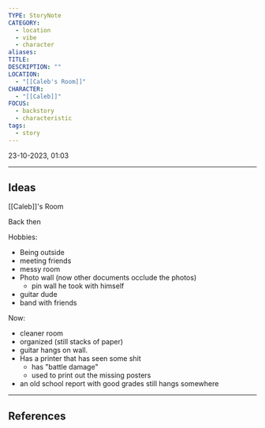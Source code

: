 ```yaml
---
TYPE: StoryNote
CATEGORY:
  - location
  - vibe
  - character
aliases: 
TITLE: 
DESCRIPTION: ""
LOCATION:
  - "[[Caleb's Room]]"
CHARACTER:
  - "[[Caleb]]"
FOCUS:
  - backstory
  - characteristic
tags:
  - story
---
```


23-10-2023, 01:03

---
## Ideas



[[Caleb]]'s Room

Back then

Hobbies:
- Being outside
- meeting friends
- messy room
- Photo wall (now other documents occlude the photos)
	- pin wall he took with himself
- guitar dude
- band with friends



Now:
- cleaner room
- organized (still stacks of paper)
- guitar hangs on wall.
- Has a printer that has seen some shit
	- has "battle damage" 
	- used to print out the missing posters
- an old school report with good grades still hangs somewhere




---
## References